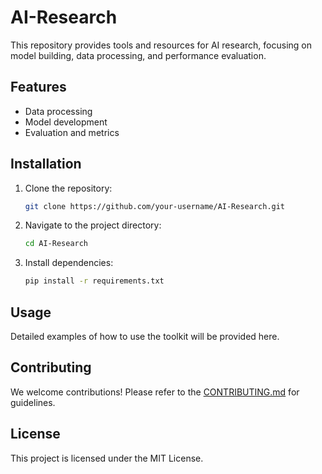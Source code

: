 # AI-Research

This repository provides tools and resources for AI research, focusing on model building, data processing, and performance evaluation.

## Features
- Data processing
- Model development
- Evaluation and metrics

## Installation

1. Clone the repository:
    ```bash
    git clone https://github.com/your-username/AI-Research.git
    ```
2. Navigate to the project directory:
    ```bash
    cd AI-Research
    ```
3. Install dependencies:
    ```bash
    pip install -r requirements.txt
    ```

## Usage
Detailed examples of how to use the toolkit will be provided here.

## Contributing
We welcome contributions! Please refer to the [CONTRIBUTING.md](CONTRIBUTING.md) for guidelines.

## License
This project is licensed under the MIT License.

